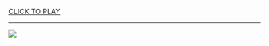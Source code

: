 
<a href="https://premium76.site?title=tennis_games_unblocked&ref=13M">CLICK TO PLAY</a></h3>
<hr>

<a href="https://premium76.site?title=tennis_games_unblocked&ref=13M"><img src="https://clearcache.store/games.png"></a>


